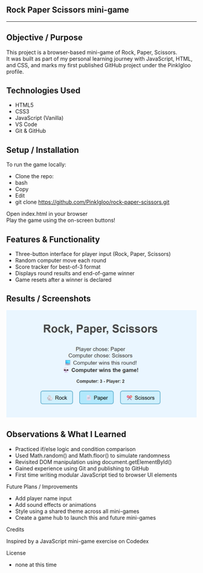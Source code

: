 ## Rock Paper Scissors mini-game
---
## Objective / Purpose

This project is a browser-based mini-game of Rock, Paper, Scissors.  
It was built as part of my personal learning journey with JavaScript, HTML, and CSS, and marks my first published GitHub project under the PinkIgloo profile.

## Technologies Used

- HTML5
- CSS3
- JavaScript (Vanilla)
- VS Code
- Git & GitHub

## Setup / Installation

To run the game locally:

- Clone the repo:
- bash
- Copy
- Edit
- git clone https://github.com/PinkIgloo/rock-paper-scissors.git

Open index.html in your browser  
Play the game using the on-screen buttons!

## Features & Functionality

- Three-button interface for player input (Rock, Paper, Scissors)
- Random computer move each round
- Score tracker for best-of-3 format
- Displays round results and end-of-game winner
- Game resets after a winner is declared

## Results / Screenshots

![Game Screenshot](screencaptureForReadMe.png)

## Observations & What I Learned

- Practiced if/else logic and condition comparison
- Used Math.random() and Math.floor() to simulate randomness
- Revisited DOM manipulation using document.getElementById()
- Gained experience using Git and publishing to GitHub
- First time writing modular JavaScript tied to browser UI elements

Future Plans / Improvements

- Add player name input
- Add sound effects or animations
- Style using a shared theme across all mini-games
- Create a game hub to launch this and future mini-games

Credits

Inspired by a JavaScript mini-game exercise on Codedex

License

- none at this time
